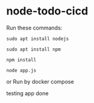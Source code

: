 # node-todo-cicd

Run these commands:


`sudo apt install nodejs`


`sudo apt install npm`


`npm install`

`node app.js`

or Run by docker compose


testing app done

